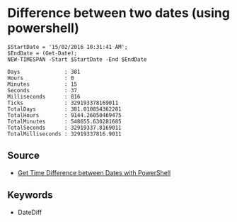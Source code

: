 ﻿# Difference between two dates (using powershell)



    $StartDate = '15/02/2016 10:31:41 AM';
    $EndDate = (Get-Date);
    NEW-TIMESPAN -Start $StartDate -End $EndDate

    Days              : 381
    Hours             : 0
    Minutes           : 15
    Seconds           : 37
    Milliseconds      : 816
    Ticks             : 329193378169011
    TotalDays         : 381.010854362281
    TotalHours        : 9144.26050469475
    TotalMinutes      : 548655.630281685
    TotalSeconds      : 32919337.8169011
    TotalMilliseconds : 32919337816.9011



## Source

 - [Get Time Difference between Dates with PowerShell](https://blogs.technet.microsoft.com/heyscriptingguy/2013/12/28/powertip-get-time-difference-between-dates-with-powershell/)

## Keywords

- DateDiff
